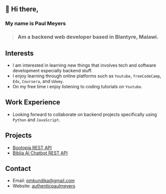 ## 👋 Hi there,
### My name is Paul Meyers
> ### Am a backend web developer based in Blantyre, Malawi.

## Interests
* I am interested in learning new things that involves tech and software development especially backend stuff.
* I enjoy learning through online platforms such as `Youtube`, `freeCodeCamp`, `Edx`, `Coursera`, and `Udemy`.
* On my free time i enjoy listening to coding tutorials on `Youtube`.

## Work Experience
* Looking forward to collaborate on backend projects specifically using `Python` and `JavaScript`.
  
## Projects
* [Bootopia REST API](https://github.com/AuthenticPaulMeyers/Bootopia-REST-API)
* [Biblia AI Chatbot REST API](https://github.com/AuthenticPaulMeyers/Bible-AI-Chat)
  
## Contact
* Email: pmkundika@gmail.com
* Website: [authenticpaulmeyers](http://authentic.pythonanywhere.com/)


